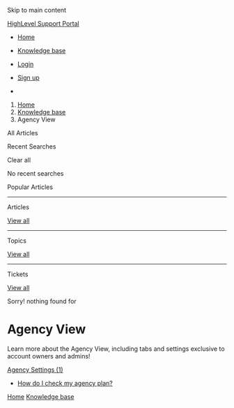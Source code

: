 Skip to main content

[ HighLevel Support Portal ](https://help.gohighlevel.com)

  * [ Home ](/support/home)
  * [ Knowledge base ](/support/solutions)

  * [Login](/support/login)
  * [Sign up](/support/signup)
  * 

  1. [Home](/support/home)
  2. [Knowledge base](/support/solutions)
  3. Agency View

All  Articles 

Recent Searches

Clear all

No recent searches

Popular Articles

* * *

Articles

[View all](/support/search/solutions)

* * *

Topics

[View all](/support/search/topics)

* * *

Tickets

[View all](/support/search/tickets)

Sorry! nothing found for   

# Agency View

Learn more about the Agency View, including tabs and settings exclusive to account owners and admins!

[ Agency Settings (1)](/support/solutions/folders/155000000854)

  * [How do I check my agency plan?](/support/solutions/articles/48001201982-how-do-i-check-my-agency-plan-)

[Home](/support/home) [Knowledge base](/support/solutions)
